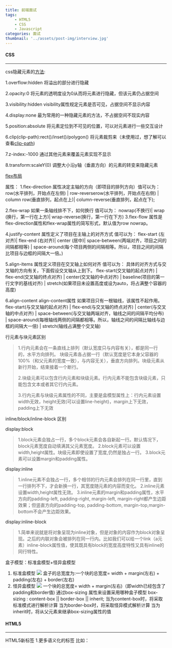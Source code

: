```yaml
---
title: 前端面试
tags:
    - HTML5
    - CSS
    - Javascript
categories: 面试
thumbnail: '../assets/post-img/interview.jpg'
---
```

#### CSS

----------

css隐藏元素的[方法](https://juejin.im/post/584b645a128fe10058a0d625#heading-9):

<!-- more -->
1.overflow:hidden 将溢出的部分进行隐藏

2.opacity:0 将元素的透明度设为0从而将元素进行隐藏，但该元素仍占据空间

3.visibility:hidden  visibility属性规定元素是否可见，占据空间不显示内容

4.display:none 最为常用的一种隐藏元素的方法，不占据空间不现实内容

5.position:absolute 将元素定位到不可见的位置，可以对元素进行一些交互设计

6.clip(clip-path):rect()/inset()/polygon() 将元素裁剪来（未使用过，想了解可以查看[clip-path](https://developer.mozilla.org/en-US/docs/Web/CSS/clip-path))

7.z-index:-1000 通过其他元素来覆盖元素实现不显示

8.transform:scaleY(0) 调整大小沿y轴（垂直方向）的元素的转变来隐藏元素

[flex布局](http://www.ruanyifeng.com/blog/2015/07/flex-grammar.html)

属性：
1.flex-direction 属性决定主轴的方向（即项目的排列方向）值可以为：
row(水平排列，开始点在左侧) | row-reverserow(水平排列，开始点在右侧) | column row(垂直排列，起点在上)| column-reverse(垂直排列，起点在下);

2.flex-wrap 如果一条轴线排不下，如何换行 值可以为：
nowrap(不换行)| wrap (换行，第一行在上方)| wrap-reverse(换行，第一行在下方)
3.flex-flow 属性是flex-direction属性和flex-wrap属性的简写形式，默认值为row nowrap。

4.justify-content 属性定义了项目在主轴上的对齐方式 值可以为：
flex-start (左对齐)| flex-end (右对齐)| center (居中)| space-between(两端对齐，项目之间的间隔都相等) | space-around(每个项目两侧的间隔相等。所以，项目之间的间隔比项目与边框的间隔大一倍。)

5.align-items 属性定义项目在交叉轴上如何对齐 值可以为：
具体的对齐方式与交叉轴的方向有关，下面假设交叉轴从上到下。
flex-start(交叉轴的起点对齐) | flex-end(交叉轴的终点对齐) | center(交叉轴的中点对齐) | baseline(项目的第一行文字的基线对齐) | stretch(如果项目未设置高度或设为auto，将占满整个容器的高度)

6.align-content align-content属性
如果项目只有一根轴线，该属性不起作用。
flex-start(与交叉轴的起点对齐) | flex-end(与交叉轴的终点对齐) | center(与交叉轴的中点对齐) | space-between(与交叉轴两端对齐，轴线之间的间隔平均分布) | space-around(每根轴线两侧的间隔都相等。所以，轴线之间的间隔比轴线与边框的间隔大一倍) | stretch(轴线占满整个交叉轴)

行元素与块元素区别

> 1.行内元素会在一条直线上排列（默认宽度只与内容有关），都是同一行的，水平方向排列。
    块级元素各占据一行（默认宽度是它本身父容器的100%（和父元素的宽度一致），与内容无关），垂直方向排列。块级元素从新行开始，结束接着一个断行。
>
> 2.块级元素可以包含行内元素和块级元素。行内元素不能包含块级元素，只能包含文本或者其它行内元素。
>
> 3.行内元素与块级元素属性的不同，主要是盒模型属性上：行内元素设置width无效，height无效(可以设置line-height)，margin上下无效，padding上下无效

inline/block/inline-block 区别

display:block
> 1.block元素会独占一行，多个block元素会各自新起一行。默认情况下，block元素宽度自动填满其父元素宽度。
> 2.block元素可以设置width,height属性。块级元素即使设置了宽度,仍然是独占一行。
> 3.block元素可以设置margin和padding属性。

display:inline
> 1.inline元素不会独占一行，多个相邻的行内元素会排列在同一行里，直到一行排列不下，才会新换一行，其宽度随元素的内容而变化。
> 2.inline元素设置width,height属性无效。
> 3.inline元素的margin和padding属性，水平方向的padding-left, padding-right, margin-left, margin-right都产生边距效果；但竖直方向的padding-top, padding-bottom, margin-top,margin-bottom不会产生边距效果。

display:inline-block
> 1.简单来说就是将对象呈现为inline对象，但是对象的内容作为block对象呈现。之后的内联对象会被排列在同一行内。比如我们可以给一个link（a元素）inline-block属性值，使其既具有block的宽度高度特性又具有inline的同行特性。

盒子模型：标准盒模型+怪异盒模型
 1. 标准盒模型
 ![](/assets/post-img/content-box.png)
 盒子的总宽度为:一个块的总宽度= width + margin(左右) + padding(左右) + border(左右)
 2. 怪异盒模型
 ![](/assets/post-img/border-box.png)
 一个块的总宽度= width + margin(左右)（即width已经包含了padding和border值)
 通过box-sizing 属性来设置采用哪种盒子模型
 box-sizing : content-box || border-box || inherit;
 当为content-box时，将采取标准模式进行解析计算
 当为border-box时，将采取怪异模式解析计算
 当为inherit时，将从父元素来继承box-sizing属性的值


#### HTML5

-----------

HTML5新标签
1.更多语义化的标签 比如：<article> <dialog> <footer> <header>  <nav>等

2.用于绘画的 canvas 元素 以及SVG 用于媒介回放的 video 和 audio 元素

  拖拽(Drag 和 drop) 地理定位(Geolocation)

  对本地离线存储的更好的支持
3.圆角 、阴影、 渐变 、 伪元素 、 媒体查询 

#### Javascript

------------

js基本数据类型：
object/number/string/boolean/undefined/function

js对数组的操作
map() 对数组进行遍历，用法:
```
value.map((item, index) => (
            <span key={index}>item</span>
        ))
```
filter() 对数组进行过滤，输出满足条件的元素组成一个新数组，不会改变原数组
```
list: data.filter(
        ({ id }) => id !== 1,
    ),
```
forEach() 对数组进行遍历
reduce()  对数组的值进行累计

几种排序：
冒泡排序、插入排序、选择排序、归并排序、快速排序


